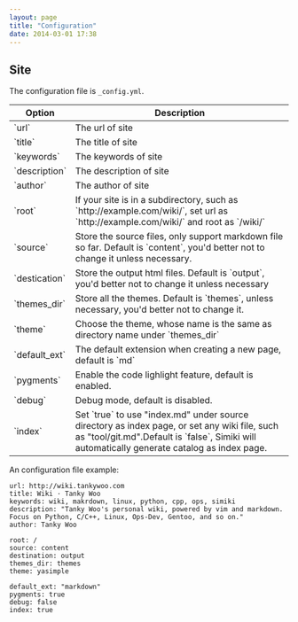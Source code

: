 ```yaml
---
layout: page
title: "Configuration"
date: 2014-03-01 17:38
---
```


## Site ##

The configuration file is `_config.yml`.

<table class="table table-bordered table-hover" markdown="1">
<thead>
<tr>
	<th>Option</th>
	<th>Description</th>
</tr>
</thead>
<tbody>
<tr>
<td>`url`</td>
<td>The url of site</td>
</tr>
<tr>
<td>`title`</td>
<td>The title of site</td>
</tr>
<tr>
<td>`keywords`</td>
<td>The keywords of site</td>
</tr>
<tr>
<td>`description`</td>
<td>The description of site</td>
</tr>
<tr>
<td>`author`</td>
<td>The author of site</td>
</tr>
<tr>
<td>`root`</td>
<td>If your site is in a subdirectory, such as `http://example.com/wiki/`, set url as `http://example.com/wiki/` and root as `/wiki/`</td>
</tr>
<tr>
<td>`source`</td>
<td>Store the source files, only support markdown file so far. Default is `content`, you'd better not to change it unless necessary.</td>
</tr>
<tr>
<td>`destication`</td>
<td>Store the output html files. Default is `output`, you'd better not to change it unless necessary</td>
</tr>
<tr>
	<td>`themes_dir`</td>
	<td>Store all the themes. Default is `themes`, unless necessary, you'd better not to change it.</td>
</tr>
<tr>
	<td>`theme`</td>
	<td>Choose the theme, whose name is the same as directory name under `themes_dir`</td>
</tr>
<tr>
	<td>`default_ext`</td>
	<td>The default extension when creating a new page, default is `md`</td>
</tr>
<tr>
	<td>`pygments`</td>
	<td>Enable the code lighlight feature, default is enabled.</td>
</tr>
<tr>
	<td>`debug`</td>
	<td>Debug mode, default is disabled.</td>
</tr>
<tr>
	<td>`index`</td>
	<td>Set `true` to use "index.md" under source directory as index page, or set any wiki file, such as "tool/git.md".Default is `false`, Simiki will automatically generate catalog as index page.</td>
</tr>
</tbody>
</table>

An configuration file example:

	url: http://wiki.tankywoo.com
	title: Wiki · Tanky Woo
	keywords: wiki, makrdown, linux, python, cpp, ops, simiki
	description: "Tanky Woo's personal wiki, powered by vim and markdown. Focus on Python, C/C++, Linux, Ops-Dev, Gentoo, and so on."
	author: Tanky Woo

	root: /
	source: content
	destination: output
	themes_dir: themes
	theme: yasimple

	default_ext: "markdown"
	pygments: true
	debug: false
	index: true
